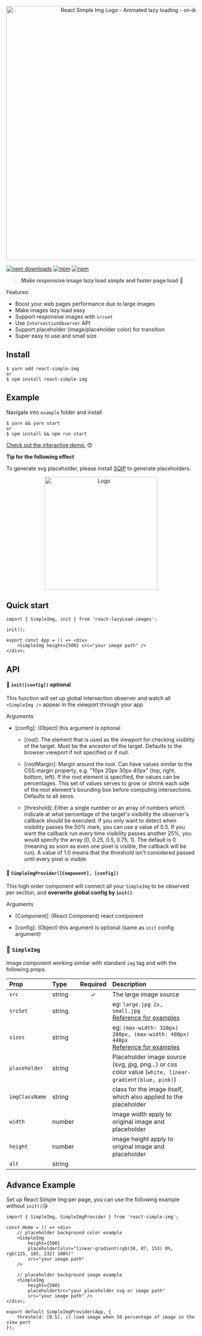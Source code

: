 <p align="center">
    <img width="675" src="https://raw.githubusercontent.com/bluebill1049/react-simple-img/master/example/src/logo.png" alt="React Simple Img Logo - Animated lazy loading - on demand" />
</p>

[![npm downloads](https://img.shields.io/npm/dm/react-simple-img.svg?style=flat-square)](https://www.npmjs.com/package/react-simple-img)
[![npm](https://img.shields.io/npm/dt/react-simple-img.svg?style=flat-square)](https://www.npmjs.com/package/react-simple-img)
[![npm](https://img.shields.io/npm/l/react-simple-img.svg?style=flat-square)](https://www.npmjs.com/package/react-lazyload-image)

> **Make responsive image lazy load simple and faster page load** :clap:

Features:

* Boost your web pages performance due to large images
* Make images lazy load easy
* Support responsive images with `srcset`
* Use `IntersectionObserver` API
* Support placeholder (image/placeholder color) for transition
* Super easy to use and small size

## Install

    $ yarn add react-simple-img
    or
    $ npm install react-simple-img

## Example

Navigate into `example` folder and install

    $ yarn && yarn start
    or
    $ npm install && npm run start

<a href="https://react-simple-img.herokuapp.com/" target="_blank">Check out the interactive demo.</a> 😍

**Tip for the following effect**

To generate svg placeholder, please install [SQIP](https://github.com/technopagan/sqip/) to generate placeholders.

<p align="center">
    <a href="https://react-simple-img.herokuapp.com/" target="_blank">
        <img width="300" src="https://raw.githubusercontent.com/bluebill1049/react-simple-img/master/example/src/example.gif" alt="Logo" />
    </a>
</p>

## Quick start

    import { SimpleImg, init } from 'react-lazyLoad-images';

    init();

    export const App = () => <div>
        <SimpleImg height={500} src="your image path" />
    </div>;

## API

#### 🔗 `init([config])` optional

This function will set up global intersection observer and watch all `<SimpleImg />` appear in the viewport through your
app

Arguments

* [config]: (Object) this argument is optional


     - [root]: The element that is used as the viewport for checking
       visiblity of the target. Must be the ancestor of the target. Defaults
       to the browser viewport if not specified or if null.

     - [rootMargin]: Margin around the root. Can have values similar to the
       CSS margin property, e.g. "10px 20px 30px 40px" (top, right, bottom,
       left). If the root element is specified, the values can be
       percentages. This set of values serves to grow or shrink each side of
       the root element's bounding box before computing intersections.
       Defaults to all zeros.

     - [threshold]: Either a single number or an array of numbers which
       indicate at what percentage of the target's visibility the observer's
       callback should be executed. If you only want to detect when
       visibility passes the 50% mark, you can use a value of 0.5. If you
       want the callback run every time visibility passes another 25%, you
       would specify the array [0, 0.25, 0.5, 0.75, 1]. The default is 0
       (meaning as soon as even one pixel is visible, the callback will be
       run). A value of 1.0 means that the threshold isn't considered passed
       until every pixel is visible.

#### 🔗 `SimpleImgProvider([Component], [config])`

This high order component will connect all your `SimpleImg` to be observed per section, and **overwrite global config by
`init()`**.

Arguments

* [Component]: (React Component) react component

* [config]: (Object) this argument is optional (same as `init` config argument)

### 🔗 `SimpleImg`

Image component working similar with standard `img` tag and with the following props.

| Prop           | Type   | Required | Description                                                                                                                                                                                                        |
| :------------- | :----- | :------: | :----------------------------------------------------------------------------------------------------------------------------------------------------------------------------------------------------------------- |
| `src`          | string |    ✓     | The large image source                                                                                                                                                                                             |
| `srcSet`       | string |          | eg: `large.jpg 2x, small.jpg` <br /><a href="https://developer.mozilla.org/en-US/docs/Learn/HTML/Multimedia_and_embedding/Responsive_images" target="_blank">Reference for examples</a>                            |
| `sizes`        | string |          | eg: `(max-width: 320px) 280px, (max-width: 480px) 440px` <br /><a href="https://developer.mozilla.org/en-US/docs/Learn/HTML/Multimedia_and_embedding/Responsive_images" target="_blank">Reference for examples</a> |
| `placeholder`  | string |          | Placeholder image source (svg, jpg, png...) or css color value (`white, linear-gradient(blue, pink)`)                                                                                                              |
| `imgClassName` | string |          | class for the image itself, which also applied to the placeholder                                                                                                                                                  |
| `width`        | number |          | image width apply to original image and placeholder                                                                                                                                                                |
| `height`       | number |          | image height apply to original image and placeholder                                                                                                                                                               |
| `alt`          | string |          |                                                                                                                                                                                                                    |

## Advance Example

Set up React Simple Img per page, you can use the following example without `init()`😘

    import { SimpleImg, SimpleImgProvider } from 'react-simple-img';

    const Home = () => <div>
        // placeholder background color example
        <SimpleImg
            height={500}
            placeholderColor="linear-gradient(rgb(30, 87, 153) 0%, rgb(125, 185, 232) 100%)"
            src="your image path"
        />

        // placeholder background image example
        <SimpleImg
            height={500}
            placeholderSrc="your placeholder svg or image path"
            src="your image path" />
    </div>;

    export default SimpleImgProvider(App, {
        threshold: [0.5], // load image when 50 percentage of image in the view port
    });
